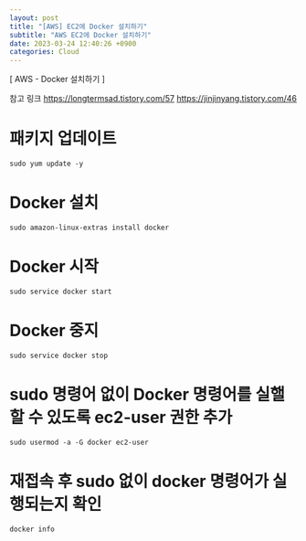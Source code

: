 ```yaml
---
layout: post
title: "[AWS] EC2에 Docker 설치하기"
subtitle: "AWS EC2에 Docker 설치하기"
date: 2023-03-24 12:40:26 +0900
categories: Cloud
---
```

[ AWS - Docker 설치하기 ]

참고 링크 
	https://longtermsad.tistory.com/57
	https://jinjinyang.tistory.com/46
	
# 패키지 업데이트
	sudo yum update -y


# Docker 설치
	sudo amazon-linux-extras install docker

# Docker 시작
	sudo service docker start

# Docker 중지
	sudo service docker stop

# sudo 명령어 없이 Docker 명령어를 실핼할 수 있도록 ec2-user 권한 추가
	sudo usermod -a -G docker ec2-user

# 재접속 후 sudo 없이 docker 명령어가 실행되는지 확인
	docker info	
	

	


                                                                                                                                                                                                                                                                                                                                                                                                                                 
